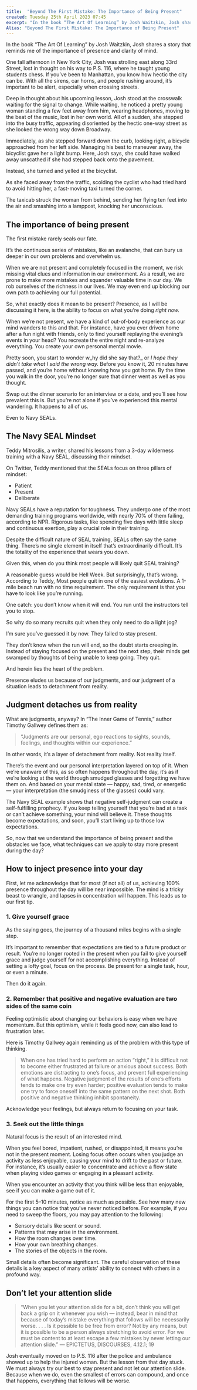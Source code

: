 ```yaml
---
title:  "Beyond The First Mistake: The Importance of Being Present"
created: Tuesday 25th April 2023 07:45
excerpt: "In the book “The Art Of Learning” by Josh Waitzkin, Josh shares a story that reminds me of the importance of presence and clarity of mind."
Alias: "Beyond The First Mistake: The Importance of Being Present"
---
```


In the book “The Art Of Learning” by Josh Waitzkin, Josh shares a story that reminds me of the importance of presence and clarity of mind.

One fall afternoon in New York City, Josh was strolling east along 33rd Street, lost in thought on his way to P.S. 116, where he taught young students chess. If you’ve been to Manhattan, you know how hectic the city can be. With all the sirens, car horns, and people rushing around, it’s important to be alert, especially when crossing streets.

Deep in thought about his upcoming lesson, Josh stood at the crosswalk waiting for the signal to change. While waiting, he noticed a pretty young woman standing a few feet away from him, wearing headphones, moving to the beat of the music, lost in her own world. All of a sudden, she stepped into the busy traffic, appearing disoriented by the hectic one-way street as she looked the wrong way down Broadway.

Immediately, as she stepped forward down the curb, looking right, a bicycle approached from her left side. Managing his best to maneuver away, the bicyclist gave her a light bump. Here, Josh says, she could have walked away unscathed if she had stepped back onto the pavement.

Instead, she turned and yelled at the bicyclist.

As she faced away from the traffic, scolding the cyclist who had tried hard to avoid hitting her, a fast-moving taxi turned the corner.

The taxicab struck the woman from behind, sending her flying ten feet into the air and smashing into a lamppost, knocking her unconscious.

## The importance of being present
The first mistake rarely seals our fate.

It’s the continuous series of mistakes, like an avalanche, that can bury us deeper in our own problems and overwhelm us.

When we are not present and completely focused in the moment, we risk missing vital clues and information in our environment. As a result, we are prone to make more mistakes and squander valuable time in our day. We rob ourselves of the richness in our lives. We may even end up blocking our own path to achieving our full potential.

So, what exactly does it mean to be present? Presence, as I will be discussing it here, is the ability to focus on what you’re doing _right now._

When we’re not present, we have a kind of out-of-body experience as our mind wanders to this and that. For instance, have you ever driven home after a fun night with friends, only to find yourself replaying the evening’s events in your head? You recreate the entire night and re-analyze everything. You create your own personal mental movie.

Pretty soon, you start to wonder w_hy did she say that?_ or _I hope they didn’t take what I said the wrong way._ Before you know it, 20 minutes have passed, and you’re home without knowing how you got home. By the time you walk in the door, you’re no longer sure that dinner went as well as you thought.

Swap out the dinner scenario for an interview or a date, and you’ll see how prevalent this is. But you’re not alone if you’ve experienced this mental wandering. It happens to all of us.

Even to Navy SEALs.

## The Navy SEAL Mindset
Teddy Mitrosilis, a writer, shared his lessons from a 3-day wilderness training with a Navy SEAL, discussing their mindset.

On Twitter, Teddy mentioned that the SEALs focus on three pillars of mindset:

-   Patient
-   Present
-   Deliberate

Navy SEALs have a reputation for toughness. They undergo one of the most demanding training programs worldwide, with nearly 70% of them failing, according to NPR. Rigorous tasks, like spending five days with little sleep and continuous exertion, play a crucial role in their training.

Despite the difficult nature of SEAL training, SEALs often say the same thing. There’s no single element in itself that’s extraordinarily difficult. It’s the totality of the experience that wears you down.

Given this, when do you think most people will likely quit SEAL training?

A reasonable guess would be Hell Week. But surprisingly, that’s wrong. According to Teddy, Most people quit in one of the easiest evolutions. A 1-mile beach run with no time requirement. The only requirement is that you have to look like you’re running.

One catch: you don’t know when it will end. You run until the instructors tell you to stop.

So why do so many recruits quit when they only need to do a light jog?

I’m sure you’ve guessed it by now. They failed to stay present.

They don’t know when the run will end, so the doubt starts creeping in. Instead of staying focused on the present and the next step, their minds get swamped by thoughts of being unable to keep going. They quit.

And herein lies the heart of the problem.

Presence eludes us because of our judgments, and our judgment of a situation leads to detachment from reality.

## Judgment detaches us from reality
What are judgments, anyway? In “The Inner Game of Tennis,” author Timothy Gallwey defines them as:

> “Judgments are our personal, ego reactions to sights, sounds, feelings, and thoughts within our experience.”

In other words, it’s a layer of detachment from reality. Not reality itself.

There’s the event and our personal interpretation layered on top of it. When we’re unaware of this, as so often happens throughout the day, it’s as if we’re looking at the world through smudged glasses and forgetting we have them on. And based on your mental state — happy, sad, tired, or energetic — your interpretation (the smudginess of the glasses) could vary.

The Navy SEAL example shows that negative self-judgment can create a self-fulfilling prophecy. If you keep telling yourself that you’re bad at a task or can’t achieve something, your mind will believe it. These thoughts become expectations, and soon, you’ll start living up to those low expectations.

So, now that we understand the importance of being present and the obstacles we face, what techniques can we apply to stay more present during the day?

## How to inject presence into your day
First, let me acknowledge that for most (if not all) of us, achieving 100% presence throughout the day will be near impossible. The mind is a tricky beast to wrangle, and lapses in concentration will happen. This leads us to our first tip.

### 1. Give yourself grace
As the saying goes, the journey of a thousand miles begins with a single step.

It’s important to remember that expectations are tied to a future product or result. You’re no longer rooted in the present when you fail to give yourself grace and judge yourself for not accomplishing everything. Instead of setting a lofty goal, focus on the process. Be present for a single task, hour, or even a minute.

Then do it again.

### 2. Remember that positive and negative evaluation are two sides of the same coin
Feeling optimistic about changing our behaviors is easy when we have momentum. But this optimism, while it feels good now, can also lead to frustration later.

Here is Timothy Gallwey again reminding us of the problem with this type of thinking.

> When one has tried hard to perform an action “right,” it is difficult not to become either frustrated at failure or anxious about success. Both emotions are distracting to one’s focus, and prevent full experiencing of what happens. Negative judgment of the results of one’s efforts tends to make one try even harder; positive evaluation tends to make one try to force oneself into the same pattern on the next shot. Both positive and negative thinking inhibit spontaneity.

Acknowledge your feelings, but always return to focusing on your task.

### 3. Seek out the little things
Natural focus is the result of an interested mind.

When you feel bored, impatient, rushed, or disappointed, it means you’re not in the present moment. Losing focus often occurs when you judge an activity as less enjoyable, causing your mind to drift to the past or future. For instance, it’s usually easier to concentrate and achieve a flow state when playing video games or engaging in a pleasant activity.

When you encounter an activity that you think will be less than enjoyable, see if you can make a game out of it.

For the first 5–10 minutes, notice as much as possible. See how many new things you can notice that you’ve never noticed before. For example, if you need to sweep the floors, you may pay attention to the following:

-   Sensory details like scent or sound.
-   Patterns that may arise in the environment.
-   How the room changes over time.
-   How your own breathing changes.
-   The stories of the objects in the room.

Small details often become significant. The careful observation of these details is a key aspect of many artists’ ability to connect with others in a profound way.

## Don’t let your attention slide
> “When you let your attention slide for a bit, don’t think you will get back a grip on it whenever you wish — instead, bear in mind that because of today’s mistake everything that follows will be necessarily worse. . . . Is it possible to be free from error? Not by any means, but it is possible to be a person always stretching to avoid error. For we must be content to at least escape a few mistakes by never letting our attention slide.” — EPICTETUS, DISCOURSES, 4.12.1; 19

Josh eventually moved on to P.S. 116 after the police and ambulance showed up to help the injured woman. But the lesson from that day stuck. We must always try our best to stay present and not let our attention slide. Because when we do, even the smallest of errors can compound, and once that happens, everything that follows will be worse.
